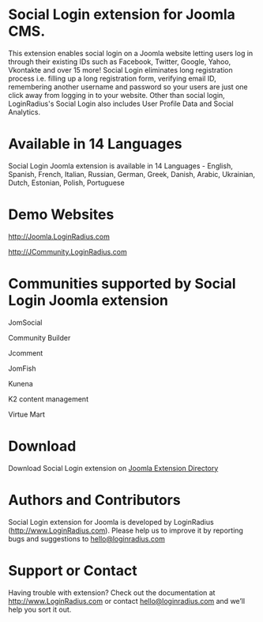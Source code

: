 Social Login extension for Joomla CMS.
=======
This extension enables social login on a Joomla website letting users log in through their existing IDs such as Facebook, Twitter, Google, Yahoo, Vkontakte and over 15 more! Social Login eliminates long registration process i.e. filling up a long registration form, verifying email ID, remembering another username and password so your users are just one click away from logging in to your website. Other than social login, LoginRadius's Social Login also includes User Profile Data and Social Analytics.

Available in 14 Languages
===
Social Login Joomla extension is available in 14 Languages - English, Spanish, French, Italian, Russian, German, Greek, Danish, Arabic, Ukrainian, Dutch, Estonian, Polish, Portuguese

Demo Websites
===
http://Joomla.LoginRadius.com

http://JCommunity.LoginRadius.com

Communities supported by Social Login Joomla extension
===
JomSocial

Community Builder

Jcomment

JomFish

Kunena

K2 content management

Virtue Mart

Download
===
Download Social Login extension on <a href="http://extensions.joomla.org/extensions/social-web/authentication-cloud-based/19293"> Joomla Extension Directory</a>

Authors and Contributors
===
Social Login extension for Joomla is developed by LoginRadius (http://www.LoginRadius.com). Please help us to improve it by reporting bugs and suggestions to hello@loginradius.com

Support or Contact
===
Having trouble with extension? Check out the documentation at http://www.LoginRadius.com or contact hello@loginradius.com and we’ll help you sort it out.